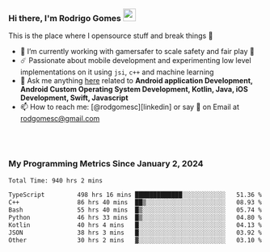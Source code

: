 
### Hi there, I'm Rodrigo Gomes <img src="https://media.giphy.com/media/hvRJCLFzcasrR4ia7z/giphy.gif" width="25px">
This is the place where I opensource stuff and break things 🤣
- 🔭 I’m currently working with gamersafer to scale safety and fair play 💜
- ☄️ Passionate about mobile development and experimenting low level implementations on it using `jsi`, `c++` and machine learning
- 💬 Ask me anything [here](https://github.com/rodgomesc/rodgomesc/issues) related to <b>Android application Development, Android Custom Operating System Development, Kotlin, Java, iOS Development, Swift, Javascript</b>
- 📫 How to reach me: [@rodgomesc][linkedin] or say 👋 on Email at [rodgomesc@gmail.com](mailto:rodgomesc@gmail.com)


<br/>

<!-- 
<picture>
  <img src="/github-metrics.svg" alt="Metrics">
</picture>
-->

</br>

### My Programming Metrics Since January 2, 2024 


<!--START_SECTION:waka-->

```txt
Total Time: 940 hrs 2 mins

TypeScript         498 hrs 16 mins █████████████░░░░░░░░░░░░   51.36 %
C++                86 hrs 40 mins  ██▒░░░░░░░░░░░░░░░░░░░░░░   08.93 %
Bash               55 hrs 40 mins  █▒░░░░░░░░░░░░░░░░░░░░░░░   05.74 %
Python             46 hrs 33 mins  █▒░░░░░░░░░░░░░░░░░░░░░░░   04.80 %
Kotlin             40 hrs 4 mins   █░░░░░░░░░░░░░░░░░░░░░░░░   04.13 %
JSON               38 hrs 3 mins   █░░░░░░░░░░░░░░░░░░░░░░░░   03.92 %
Other              30 hrs 2 mins   ▓░░░░░░░░░░░░░░░░░░░░░░░░   03.10 %
```

<!--END_SECTION:waka-->
